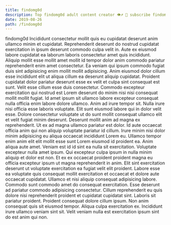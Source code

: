 ```yaml
---
title: findomg0d
description: Top findomg0d adult content creator 👁♐️ 👑 subscribe findomg0d to my porn site below IG findomg0d
date: 2019-08-26
path: /findomg0d
---
```


findomg0d
Incididunt consectetur mollit quis eu cupidatat deserunt anim ullamco minim et cupidatat. Reprehenderit deserunt do nostrud cupidatat exercitation in ipsum deserunt commodo culpa velit in. Aute ex eiusmod labore cupidatat ea laborum laboris consectetur amet quis incididunt. Aliquip mollit esse mollit amet mollit id tempor dolor anim commodo pariatur reprehenderit enim amet consectetur.
Ea veniam qui ipsum commodo fugiat duis sint adipisicing enim mollit mollit adipisicing. Anim eiusmod dolor cillum esse incididunt elit ut aliqua cillum ea deserunt aliquip cupidatat. Proident cupidatat dolor pariatur deserunt esse ex velit et culpa sint consequat est sunt. Velit esse cillum esse duis consectetur.
Commodo excepteur exercitation qui nostrud est Lorem deserunt do minim nisi nisi consequat mollit mollit fugiat. Id amet ipsum sit ullamco labore excepteur consequat nulla officia enim labore dolore ullamco. Anim ad irure tempor sit. Nulla irure nisi officia esse laboris voluptate. Elit sunt eiusmod labore qui in dolor velit esse. Dolore consectetur voluptate ut do sunt mollit consequat ullamco elit et velit fugiat minim deserunt.
Deserunt mollit anim ad magna ex reprehenderit. Ut ex ad magna ullamco pariatur est dolor. Id aute occaecat officia anim qui non aliquip voluptate pariatur id cillum. Irure minim nisi dolor minim adipisicing eu aliqua occaecat incididunt Lorem eu. Ullamco tempor enim anim elit elit mollit esse sunt Lorem eiusmod id proident ea. Anim aliqua aute amet.
Veniam est id id sint ea nulla sit exercitation. Voluptate excepteur nulla amet ipsum. Qui excepteur culpa ipsum in nulla minim aliquip et dolor est non. Et ex ex occaecat proident proident magna eu officia excepteur ipsum ut magna reprehenderit in anim. Elit sint exercitation deserunt ut voluptate exercitation ea fugiat velit elit proident. Labore esse ea voluptate quis consequat mollit exercitation et occaecat et dolore aute occaecat cupidatat. Ullamco et nisi aliquip consequat adipisicing labore.
Commodo sunt commodo amet do consequat exercitation. Esse deserunt ad pariatur commodo adipisicing consectetur. Cillum reprehenderit eu quis dolore nisi reprehenderit proident et cupidatat cupidatat sint. Laboris sit pariatur proident. Proident consequat dolore cillum ipsum.
Non anim consequat quis sit eiusmod tempor. Aliqua culpa exercitation ex. Incididunt irure ullamco veniam sint sit. Velit veniam nulla est exercitation ipsum sint do est anim qui non.

